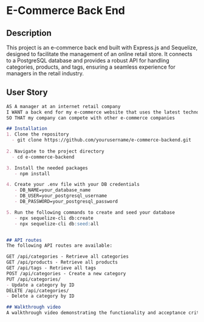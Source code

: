 # E-Commerce Back End

## Description

This project is an e-commerce back end built with Express.js and Sequelize, designed to facilitate the management of an online retail store. It connects to a PostgreSQL database and provides a robust API for handling categories, products, and tags, ensuring a seamless experience for managers in the retail industry.

## User Story

```md
AS A manager at an internet retail company
I WANT a back end for my e-commerce website that uses the latest technologies
SO THAT my company can compete with other e-commerce companies

## Installation
1. Clone the repository
  - git clone https://github.com/yourusername/e-commerce-backend.git
  
2. Navigate to the project directory
  - cd e-commerce-backend

3. Install the needed packages
   - npm install

4. Create your .env file with your DB credentials
   - DB_NAME=your_database_name
   - DB_USER=your_postgresql_username
   - DB_PASSWORD=your_postgresql_password

5. Run the following commands to create and seed your database
   - npx sequelize-cli db:create
   - npx sequelize-cli db:seed:all


## API routes 
The following API routes are available:

GET /api/categories - Retrieve all categories
GET /api/products - Retrieve all products
GET /api/tags - Retrieve all tags
POST /api/categories - Create a new category
PUT /api/categories/
- Update a category by ID
DELETE /api/categories/
- Delete a category by ID

## Walkthrough video
A walkthrough video demonstrating the functionality and acceptance criteria can be found here :


